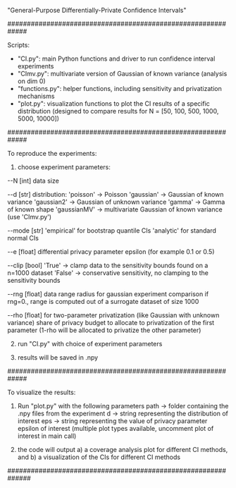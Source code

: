 "General-Purpose Differentially-Private Confidence Intervals"


#############################################################

Scripts:

- "CI.py": main Python functions and driver to run confidence interval experiments
- "CImv.py": multivariate version of Gaussian of known variance (analysis on dim 0)
- "functions.py": helper functions, including sensitivity and privatization mechanisms
- "plot.py": visualization functions to plot the CI results of a specific distribution
		(designed to compare results for N = [50, 100, 500, 1000, 5000, 10000])

#############################################################

To reproduce the experiments:

1) choose experiment parameters:

--N	[int] data size

--d	[str] distribution:
		'poisson' -> Poisson 
		'gaussian' -> Gaussian of known variance
		'gaussian2' -> Gaussian of unknown variance
		'gamma' -> Gamma of known shape
		'gaussianMV' -> multivariate Gaussian of known variance (use 'CImv.py')

--mode	[str] 
	'empirical' for bootstrap quantile CIs
	'analytic' for standard normal CIs

--e	[float] differential privacy parameter epsilon (for example 0.1 or 0.5)

--clip	[bool]
 	'True' -> clamp data to the sensitivity bounds found on a n=1000 dataset
	'False' -> conservative sensitivity, no clamping to the sensitivity bounds

--rng	[float]
	data range radius for gaussian experiment comparison
	if rng=0., range is computed out of a surrogate dataset of size 1000

--rho	[float]
	for two-parameter privatization (like Gaussian with unknown variance)
	share of privacy budget to allocate to privatization of the first parameter
	(1-rho will be allocated to privatize the other parameter)


2) run "CI.py" with choice of experiment parameters

3) results will be saved in .npy

#############################################################

To visualize the results:

1) Run "plot.py" with the following parameters
		path -> folder containing the .npy files from the experiment
    	d -> string representing the distribution of interest
    	eps -> string representing the value of privacy parameter epsilon of interest
	(multiple plot types available, uncomment plot of interest in main call)

2) the code will output a) a coverage analysis plot for different CI methods, and b) a
	visualization of the CIs for different CI methods

##############################################################